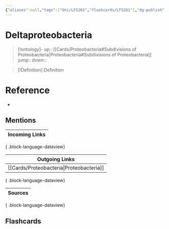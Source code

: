```yaml
---
{"aliases":null,"tags":["Uni/LFS261","flashcards/LFS261"],"dg-publish":true,"permalink":"/cards/deltaproteobacteria/","dgPassFrontmatter":true}
---
```


# Deltaproteobacteria

> [!ontology]-
> up:: [[Cards/Proteobacteria#Subdivisions of Proteobacteria\|Proteobacteria#Subdivisions of Proteobacteria]]
> jump:: 
> down:: 

> [!Definition] Definition

# Reference

- 

## Mentions

| Incoming Links |
| -------------- |

{ .block-language-dataview}

| Outgoing Links                              |
| ------------------------------------------- |
| [[Cards/Proteobacteria\|Proteobacteria]] |

{ .block-language-dataview}

| Sources |
| ------- |

{ .block-language-dataview}

## Flashcards